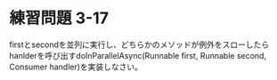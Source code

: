 # 練習問題 3-17

firstとsecondを並列に実行し、どちらかのメソッドが例外をスローしたらhanlderを呼び出すdoInParallelAsync(Runnable first, Runnable second, Consumer<Throwable> handler)を実装しなさい。
